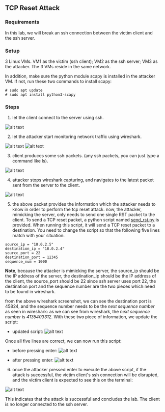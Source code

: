 ## TCP Reset Attack

### Requirements 

In this lab, we will break an ssh connection between the victim client and the ssh server.

### Setup

3 Linux VMs. VM1 as the victim (ssh client); VM2 as the ssh server; VM3 as the attacker. The 3 VMs reside in the same network.

In addition, make sure the python module scapy is installed in the attacker VM. If not, run these two commands to install scapy:

```console
# sudo apt update
# sudo apt install python3-scapy
```

### Steps

1. let the client connect to the server using ssh.

![alt text](lab-tcp-reset-ssh.png "Lab tcp reset ssh")

2. let the attacker start monitoring network traffic using wireshark.

![alt text](lab-tcp-reset-start-wireshark.png "Lab tcp reset start wireshark")
![alt text](lab-tcp-reset-capture.png "Lab tcp reset capture")

3. client produces some ssh packets. (any ssh packets, you can just type a command like ls).

![alt text](lab-tcp-reset-ls.png "Lab tcp reset ls command")

4. attacker stops wireshark capturing, and navigates to the latest packet sent from the server to the client.

![alt text](lab-tcp-reset-latest-tcp.png "Lab tcp reset latest tcp")

5. the above packet provides the information which the attacker needs to know in order to perform the tcp reset attack. now, the attacker, mimicking the server, only needs to send one single RST packet to the client. To send a TCP reset packet, a python script named [send_rst.py](send_rst.py) is provided. When running this script, it will send a TCP reset packet to a destination. You need to change the script so that the following five lines match with your situation.

```console
source_ip = "10.0.2.5"
destination_ip = "10.0.2.4"
source_port = 22
destination_port = 12345
sequence_num = 1000
```

**Note**, because the attacker is mimicking the server, the source_ip should be the IP address of the server, the destination_ip should be the IP address of the client, the source_port should be 22 since ssh server uses port 22, the destination port and the sequence number are the two pieces which need to be found in wireshark.

from the above wireshark screenshot, we can see the destination port is 45824, and the sequence number needs to be the *next sequence number* as seen in wireshark: as we can see from wireshark, the *next sequence number* is *4135403312*. With these two piece of information, we update the script:

- updated script:
![alt text](lab-tcp-reset-attack-fill-in-information.png "Lab tcp reset attack fill in the information")

Once all five lines are correct, we can now run this script:

- before pressing enter:
![alt text](lab-tcp-reset-attack-before-enter.png "Lab tcp reset attack before enter command")

- after pressing enter:
![alt text](lab-tcp-reset-attack-after-enter.png "Lab tcp reset attack after enter command")

6. once the attacker pressed enter to execute the above script, if the attack is successful, the victim client's ssh connection will be disrupted, and the victim client is expected to see this on the terminal:

![alt text](lab-tcp-reset-broken-pipe.png "Lab tcp reset attack successful")

This indicates that the attack is successful and concludes the lab. The client is no longer connected to the ssh server.
